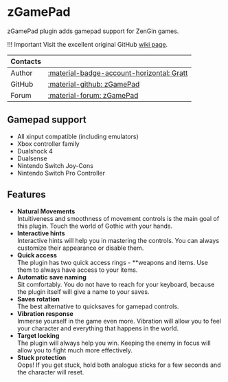 # zGamePad
zGamePad plugin adds gamepad support for ZenGin games.  

!!! Important
    Visit the excellent original GitHub [wiki page](https://github.com/Gratt-5r2/zGamePad/wiki).

| Contacts ||
|:---------| :--- |
| Author   | [:material-badge-account-horizontal: Gratt](https://worldofplayers.ru/members/97625/) |
| GitHub   | [:material-github: zGamePad](https://github.com/Gratt-5r2/zGamePad)|
| Forum    | [:material-forum: zGamePad](https://worldofplayers.ru/threads/42005/) |

## Gamepad support

- All xinput compatible (including emulators)
- Xbox controller family
- Dualshock 4
- Dualsense
- Nintendo Switch Joy-Cons
- Nintendo Switch Pro Controller

## Features

- **Natural Movements**  
Intuitiveness and smoothness of movement controls is the main goal of this plugin. Touch the world of Gothic with your hands.
- **Interactive hints**  
Interactive hints will help you in mastering the controls. You can always customize their appearance or disable them.
- **Quick access**  
The plugin has two quick access rings - **weapons and items. Use them to always have access to your items.
- **Automatic save naming**  
Sit comfortably. You do not have to reach for your keyboard, because the plugin itself will give a name to your saves.
- **Saves rotation**  
The best alternative to quicksaves for gamepad controls.
- **Vibration response**  
Immerse yourself in the game even more. Vibration will allow you to feel your character and everything that happens in the world.
- **Target locking**  
The plugin will always help you win. Keeping the enemy in focus will allow you to fight much more effectively.
- **Stuck protection**  
Oops! If you get stuck, hold both analogue sticks for a few seconds and the character will reset.